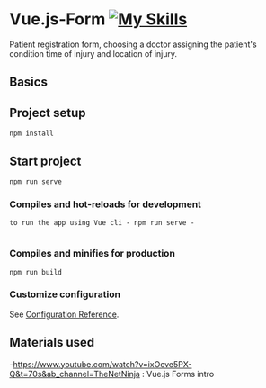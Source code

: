 # Vue.js-Form [![My Skills](https://skillicons.dev/icons?i=aws,gcp,azure,react,vue,flutter&perline=3)](https://skillicons.dev)

Patient registration form,
choosing a doctor assigning the patient's condition
time of injury and location of injury.

## Basics

## Project setup
```
npm install
```
## Start project 
```
npm run serve
```

### Compiles and hot-reloads for development
```
to run the app using Vue cli - npm run serve - 
 
```

### Compiles and minifies for production
```
npm run build
```

### Customize configuration
See [Configuration Reference](https://cli.vuejs.org/config/).
## Materials used

-https://www.youtube.com/watch?v=ixOcve5PX-Q&t=70s&ab_channel=TheNetNinja
: Vue.js Forms intro
